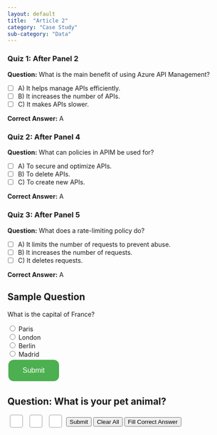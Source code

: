 ```yaml
---
layout: default
title:  "Article 2"
category: "Case Study"
sub-category: "Data"
---
```


### Quiz 1: After Panel 2
**Question:** What is the main benefit of using Azure API Management?

- [ ] A) It helps manage APIs efficiently.
- [ ] B) It increases the number of APIs.
- [ ] C) It makes APIs slower.

**Correct Answer:** A

### Quiz 2: After Panel 4
**Question:** What can policies in APIM be used for?

- [ ] A) To secure and optimize APIs.
- [ ] B) To delete APIs.
- [ ] C) To create new APIs.

**Correct Answer:** A

### Quiz 3: After Panel 5
**Question:** What does a rate-limiting policy do?

- [ ] A) It limits the number of requests to prevent abuse.
- [ ] B) It increases the number of requests.
- [ ] C) It deletes requests.

**Correct Answer:** A

## Sample Question

What is the capital of France?

<form id="quizForm">
  <input type="radio" id="paris" name="capital" value="paris">
  <label for="paris">Paris</label><br>
  <input type="radio" id="london" name="capital" value="london">
  <label for="london">London</label><br>
  <input type="radio" id="berlin" name="capital" value="berlin">
  <label for="berlin">Berlin</label><br>
  <input type="radio" id="madrid" name="capital" value="madrid">
  <label for="madrid">Madrid</label><br>
  <button type="button" onclick="checkAnswer()" class="styled-button">Submit</button>
</form>

<p id="result"></p>

<script>
  function checkAnswer() {
    var radios = document.getElementsByName('capital');
    var correctAnswer = 'paris';
    var result = document.getElementById('result');
    var selected = false;

    for (var i = 0; i < radios.length; i++) {
      if (radios[i].checked) {
        selected = true;
        if (radios[i].value === correctAnswer) {
          result.textContent = 'Correct!';
          result.style.color = 'green';
        } else {
          result.textContent = 'Incorrect. Try again!';
          result.style.color = 'red';
        }
        break;
      }
    }

    if (!selected) {
      result.textContent = 'Please select an answer.';
      result.style.color = 'orange';
    }
  }
</script>

<style>
  .styled-button {
    background-color: #4CAF50; /* Green */
    border: none;
    color: white;
    padding: 15px 32px;
    text-align: center;
    text-decoration: none;
    display: inline-block;
    font-size: 16px;
    margin: 4px 2px;
    cursor: pointer;
    border-radius: 12px;
  }

  .styled-button:hover {
    background-color: #45a049;
  }
</style>



## Question: What is your pet animal?

<form id="petForm">
  <label for="letterC"></label>
  <input type="text" id="letterC" maxlength="1" class="letter-input" oninput="this.value = this.value.toUpperCase()">
  <label for="letterA"></label>
  <input type="text" id="letterA" maxlength="1" class="letter-input" oninput="this.value = this.value.toUpperCase()">
  <label for="letterT"></label>
  <input type="text" id="letterT" maxlength="1" class="letter-input" oninput="this.value = this.value.toUpperCase()">
  <button type="button" onclick="checkAnswer()">Submit</button>
  <button type="button" onclick="clearAll()">Clear All</button>
  <button type="button" onclick="fillCorrectAnswer()">Fill Correct Answer</button>
</form>

<p id="result"></p>

<style>
  .letter-input {
    width: 30px;
    height: 30px;
    text-align: center;
    font-size: 18px;
    border: 2px solid #ccc;
    border-radius: 5px;
    margin: 0 5px;
    transition: border-color 0.3s;
  }

  .letter-input:focus {
    border-color: #007bff;
    outline: none;
  }



  #result {
    margin-top: 10px;
    font-size: 18px;
  }
</style>

<script>
  function checkAnswer() {
    var c = document.getElementById('letterC').value.toUpperCase();
    var a = document.getElementById('letterA').value.toUpperCase();
    var t = document.getElementById('letterT').value.toUpperCase();
    var isCorrect = true;

    if (c !== 'C') {
      document.getElementById('letterC').style.color = 'red';
      isCorrect = false;
    } else {
      document.getElementById('letterC').style.color = 'black';
    }

    if (a !== 'A') {
      document.getElementById('letterA').style.color = 'red';
      isCorrect = false;
    } else {
      document.getElementById('letterA').style.color = 'black';
    }

    if (t !== 'T') {
      document.getElementById('letterT').style.color = 'red';
      isCorrect = false;
    } else {
      document.getElementById('letterT').style.color = 'black';
    }

    if (isCorrect) {
      document.getElementById('result').innerText = 'Correct!';
    } else {
      document.getElementById('result').innerText = 'Try Again';
    }
  }

  function clearAll() {
    document.getElementById('letterC').value = '';
    document.getElementById('letterA').value = '';
    document.getElementById('letterT').value = '';
    document.getElementById('letterC').style.color = 'black';
    document.getElementById('letterA').style.color = 'black';
    document.getElementById('letterT').style.color = 'black';
    document.getElementById('result').innerText = '';
  }

  function fillCorrectAnswer() {
    document.getElementById('letterC').value = 'C';
    document.getElementById('letterA').value = 'A';
    document.getElementById('letterT').value = 'T';
    document.getElementById('letterC').style.color = 'black';
    document.getElementById('letterA').style.color = 'black';
    document.getElementById('letterT').style.color = 'black';
    document.getElementById('result').innerText = '';
  }
</script>
